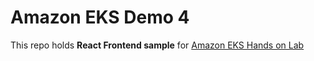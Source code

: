 # Amazon EKS Demo 4 
This repo holds **React Frontend sample** for [Amazon EKS Hands on Lab](https://master.d3s71i2n51x60t.amplifyapp.com/ko/)
